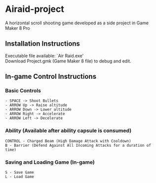 # Airaid-project
A horizontal scroll shooting game developed as a side project in Game Maker 8 Pro

## Installation Instructions
Executable file available: `Air Raid.exe'
<br />
Download Project.gmk (Game Maker 8 file) to debug and edit.

## In-game Control Instructions
### Basic Controls
```
- SPACE -> Shoot Bullets
- ARROW Up -> Raise altitude
- ARROW Down -> Lower altitude
- ARROW Right -> Accelerate
- ARROW Left -> Decelerate 
```

### Ability (Available after ability capsule is consumed)
```
CONTROL - Charged Beam (High Damage Attack with Cooldown)
B - Barrier (Defend Against All Incoming Attacks for a duration of time)
```

### Saving and Loading Game (In-game)
```
S - Save Game
L - Load Game
```
